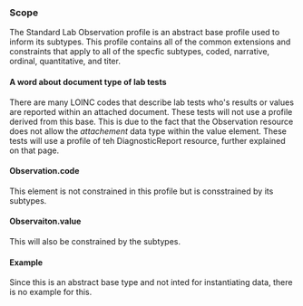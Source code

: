 ### Scope

The Standard Lab Observation profile is an abstract base profile used to inform its subtypes.  This profile contains all of the common extensions and constraints that apply to all of the specfic subtypes, coded, narrative, ordinal, quantitative, and titer.

#### A word about document type of lab tests

There are many LOINC codes that describe lab tests who's results or values are reported within an attached document.  These tests will not use a profile derived from this base.  This is due to the fact that the Observation resource does not allow the *attachement* data type within the value element.  These tests will use a profile of teh DiagnosticReport resource, further explained on that page.

#### Observation.code

This element is not constrained in this profile but is consstrained by its subtypes.

#### Observaiton.value

This will also be constrained by the subtypes.

#### Example

Since this is an abstract base type and not inted for instantiating data, there is no example for this.